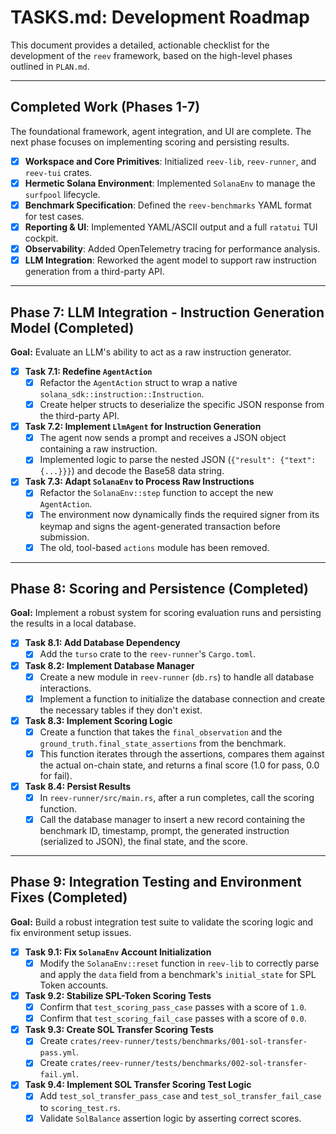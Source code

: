 # TASKS.md: Development Roadmap

This document provides a detailed, actionable checklist for the development of the `reev` framework, based on the high-level phases outlined in `PLAN.md`.

---

## Completed Work (Phases 1-7)

The foundational framework, agent integration, and UI are complete. The next phase focuses on implementing scoring and persisting results.

-   [x] **Workspace and Core Primitives**: Initialized `reev-lib`, `reev-runner`, and `reev-tui` crates.
-   [x] **Hermetic Solana Environment**: Implemented `SolanaEnv` to manage the `surfpool` lifecycle.
-   [x] **Benchmark Specification**: Defined the `reev-benchmarks` YAML format for test cases.
-   [x] **Reporting & UI**: Implemented YAML/ASCII output and a full `ratatui` TUI cockpit.
-   [x] **Observability**: Added OpenTelemetry tracing for performance analysis.
-   [x] **LLM Integration**: Reworked the agent model to support raw instruction generation from a third-party API.

---

## Phase 7: LLM Integration - Instruction Generation Model (Completed)

**Goal:** Evaluate an LLM's ability to act as a raw instruction generator.

-   [x] **Task 7.1: Redefine `AgentAction`**
    -   [x] Refactor the `AgentAction` struct to wrap a native `solana_sdk::instruction::Instruction`.
    -   [x] Create helper structs to deserialize the specific JSON response from the third-party API.
-   [x] **Task 7.2: Implement `LlmAgent` for Instruction Generation**
    -   [x] The agent now sends a prompt and receives a JSON object containing a raw instruction.
    -   [x] Implemented logic to parse the nested JSON (`{"result": {"text": {...}}}`) and decode the Base58 data string.
-   [x] **Task 7.3: Adapt `SolanaEnv` to Process Raw Instructions**
    -   [x] Refactor the `SolanaEnv::step` function to accept the new `AgentAction`.
    -   [x] The environment now dynamically finds the required signer from its keymap and signs the agent-generated transaction before submission.
    -   [x] The old, tool-based `actions` module has been removed.

---

## Phase 8: Scoring and Persistence (Completed)

**Goal:** Implement a robust system for scoring evaluation runs and persisting the results in a local database.

-   [x] **Task 8.1: Add Database Dependency**
    -   [x] Add the `turso` crate to the `reev-runner`'s `Cargo.toml`.
-   [x] **Task 8.2: Implement Database Manager**
    -   [x] Create a new module in `reev-runner` (`db.rs`) to handle all database interactions.
    -   [x] Implement a function to initialize the database connection and create the necessary tables if they don't exist.
-   [x] **Task 8.3: Implement Scoring Logic**
    -   [x] Create a function that takes the `final_observation` and the `ground_truth.final_state_assertions` from the benchmark.
    -   [x] This function iterates through the assertions, compares them against the actual on-chain state, and returns a final score (1.0 for pass, 0.0 for fail).
-   [x] **Task 8.4: Persist Results**
    -   [x] In `reev-runner/src/main.rs`, after a run completes, call the scoring function.
    -   [x] Call the database manager to insert a new record containing the benchmark ID, timestamp, prompt, the generated instruction (serialized to JSON), the final state, and the score.

---

## Phase 9: Integration Testing and Environment Fixes (Completed)

**Goal:** Build a robust integration test suite to validate the scoring logic and fix environment setup issues.

-   [x] **Task 9.1: Fix `SolanaEnv` Account Initialization**
    -   [x] Modify the `SolanaEnv::reset` function in `reev-lib` to correctly parse and apply the `data` field from a benchmark's `initial_state` for SPL Token accounts.
-   [x] **Task 9.2: Stabilize SPL-Token Scoring Tests**
    -   [x] Confirm that `test_scoring_pass_case` passes with a score of `1.0`.
    -   [x] Confirm that `test_scoring_fail_case` passes with a score of `0.0`.
-   [x] **Task 9.3: Create SOL Transfer Scoring Tests**
    -   [x] Create `crates/reev-runner/tests/benchmarks/001-sol-transfer-pass.yml`.
    -   [x] Create `crates/reev-runner/tests/benchmarks/002-sol-transfer-fail.yml`.
-   [x] **Task 9.4: Implement SOL Transfer Scoring Test Logic**
    -   [x] Add `test_sol_transfer_pass_case` and `test_sol_transfer_fail_case` to `scoring_test.rs`.
    -   [x] Validate `SolBalance` assertion logic by asserting correct scores.
